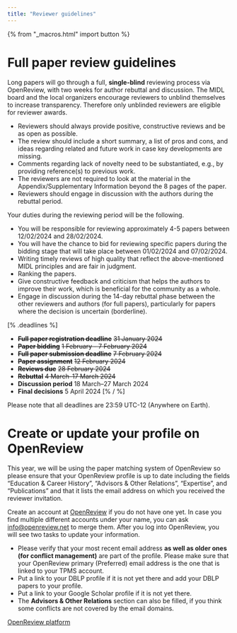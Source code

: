 ```yaml
---
title: "Reviewer guidelines"
---
```


{% from "_macros.html" import button %}

# Full paper review guidelines

Long papers will go through a full, **single-blind** reviewing process via OpenReview, with two weeks for author rebuttal and discussion. The MIDL board and the local organizers encourage reviewers to unblind themselves to increase transparency. Therefore only unblinded reviewers are eligible for reviewer awards.

* Reviewers should always provide positive, constructive reviews and be as open as possible.
* The review should include a short summary, a list of pros and cons, and ideas regarding related and future work in case key developments are missing.
* Comments regarding lack of novelty need to be substantiated, e.g., by providing reference(s) to previous work.
* The reviewers are not required to look at the material in the Appendix/Supplementary Information beyond the 8 pages of the paper.
* Reviewers should engage in discussion with the authors during the rebuttal period.

Your duties during the reviewing period will be the following.

* You will be responsible for reviewing approximately 4-5 papers between 12/02/2024 and 28/02/2024.
* You will have the chance to bid for reviewing specific papers during the bidding stage that will take place between 01/02/2024 and 07/02/2024.
* Writing timely reviews of high quality that reflect the above-mentioned MIDL principles and are fair in judgment.
* Ranking the papers.
* Give constructive feedback and criticism that helps the authors to improve their work, which is beneficial for the community as a whole.
* Engage in discussion during the 14-day rebuttal phase between the other reviewers and authors (for full papers), particularly for papers where the decision is uncertain (borderline).

[% .deadlines %]
* **<s>Full paper registration deadline</s>** <s>31 January 2024</s>
* **<s>Paper bidding</s>** <s>1 February - 7 February 2024</s>
* **<s>Full paper submission deadline</s>** <s>7 February 2024</s>
* **<s>Paper assignment</s>** <s>12 February 2024</s>
* **<s>Reviews due</s>** <s>28 February 2024</s>
* **<s>Rebuttal</s>** <s>4 March–17 March 2024</s>
* **Discussion period** 18 March–27 March 2024
* **Final decisions** 5 April 2024
[% / %]

Please note that all deadlines are 23:59 UTC-12 (Anywhere on Earth).

# Create or update your profile on OpenReview
This year, we will be using the paper matching system of OpenReview so please ensure that your OpenReview profile is up to date including the fields “Education & Career History”, “Advisors & Other Relations”, “Expertise”, and “Publications” and that it lists the email address on which you received the reviewer invitation.

Create an account at [OpenReview](https://openreview.net/) if you do not have one yet. In case you find multiple different accounts under your name, you can ask [info@openreview.net](mailto:info@openreview.net) to merge them. After you log into OpenReview, you will see two tasks to update your information.

* Please verify that your most recent email address **as well as older ones (for conflict management)** are part of the profile. Please make sure that your OpenReview primary (Preferred) email address is the one that is linked to your TPMS account.
* Put a link to your DBLP profile if it is not yet there and add your DBLP papers to your profile.
* Put a link to your Google Scholar profile if it is not yet there.
* The **Advisors & Other Relations** section can also be filled, if you think some conflicts are not covered by the email domains.

<p class="button">
  <a href="https://openreview.net/group?id=MIDL.io/2024/Conference" target="_blank">OpenReview platform</a>
</p>